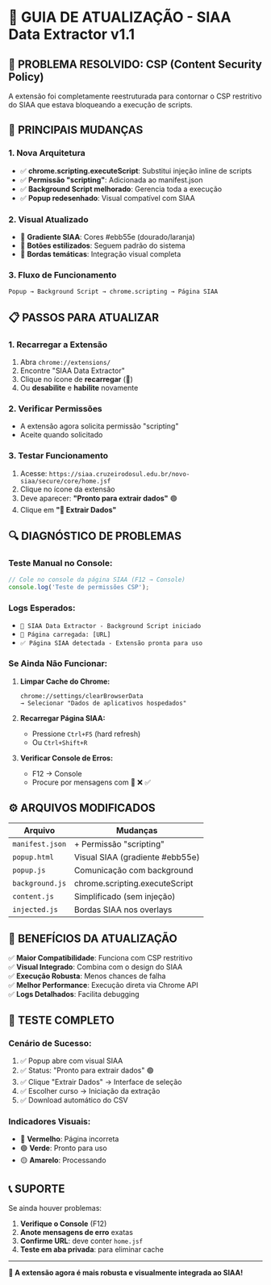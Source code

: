 # 🔧 GUIA DE ATUALIZAÇÃO - SIAA Data Extractor v1.1

## 🚨 **PROBLEMA RESOLVIDO: CSP (Content Security Policy)**

A extensão foi completamente reestruturada para contornar o CSP restritivo do SIAA que estava bloqueando a execução de scripts.

## 🔄 **PRINCIPAIS MUDANÇAS**

### **1. Nova Arquitetura**
- ✅ **chrome.scripting.executeScript**: Substitui injeção inline de scripts
- ✅ **Permissão "scripting"**: Adicionada ao manifest.json
- ✅ **Background Script melhorado**: Gerencia toda a execução
- ✅ **Popup redesenhado**: Visual compatível com SIAA

### **2. Visual Atualizado**
- 🎨 **Gradiente SIAA**: Cores #ebb55e (dourado/laranja)
- 🎨 **Botões estilizados**: Seguem padrão do sistema
- 🎨 **Bordas temáticas**: Integração visual completa

### **3. Fluxo de Funcionamento**
```
Popup → Background Script → chrome.scripting → Página SIAA
```

## 📋 **PASSOS PARA ATUALIZAR**

### **1. Recarregar a Extensão**
1. Abra `chrome://extensions/`
2. Encontre "SIAA Data Extractor"
3. Clique no ícone de **recarregar** (🔄)
4. Ou **desabilite** e **habilite** novamente

### **2. Verificar Permissões**
- A extensão agora solicita permissão "scripting"
- Aceite quando solicitado

### **3. Testar Funcionamento**
1. Acesse: `https://siaa.cruzeirodosul.edu.br/novo-siaa/secure/core/home.jsf`
2. Clique no ícone da extensão
3. Deve aparecer: **"Pronto para extrair dados"** 🟢
4. Clique em **"🚀 Extrair Dados"**

## 🔍 **DIAGNÓSTICO DE PROBLEMAS**

### **Teste Manual no Console:**
```javascript
// Cole no console da página SIAA (F12 → Console)
console.log('Teste de permissões CSP');
```

### **Logs Esperados:**
- `🔧 SIAA Data Extractor - Background Script iniciado`
- `📍 Página carregada: [URL]`
- `✅ Página SIAA detectada - Extensão pronta para uso`

### **Se Ainda Não Funcionar:**

1. **Limpar Cache do Chrome:**
   ```
   chrome://settings/clearBrowserData
   → Selecionar "Dados de aplicativos hospedados"
   ```

2. **Recarregar Página SIAA:**
   - Pressione `Ctrl+F5` (hard refresh)
   - Ou `Ctrl+Shift+R`

3. **Verificar Console de Erros:**
   - F12 → Console
   - Procure por mensagens com 🚀 ❌ ✅

## ⚙️ **ARQUIVOS MODIFICADOS**

| Arquivo | Mudanças |
|---------|----------|
| `manifest.json` | + Permissão "scripting" |
| `popup.html` | Visual SIAA (gradiente #ebb55e) |
| `popup.js` | Comunicação com background |
| `background.js` | chrome.scripting.executeScript |
| `content.js` | Simplificado (sem injeção) |
| `injected.js` | Bordas SIAA nos overlays |

## 🎯 **BENEFÍCIOS DA ATUALIZAÇÃO**

✅ **Maior Compatibilidade**: Funciona com CSP restritivo  
✅ **Visual Integrado**: Combina com o design do SIAA  
✅ **Execução Robusta**: Menos chances de falha  
✅ **Melhor Performance**: Execução direta via Chrome API  
✅ **Logs Detalhados**: Facilita debugging  

## 🚀 **TESTE COMPLETO**

### **Cenário de Sucesso:**
1. ✅ Popup abre com visual SIAA
2. ✅ Status: "Pronto para extrair dados" 🟢
3. ✅ Clique "Extrair Dados" → Interface de seleção
4. ✅ Escolher curso → Iniciação da extração
5. ✅ Download automático do CSV

### **Indicadores Visuais:**
- 🔴 **Vermelho**: Página incorreta
- 🟢 **Verde**: Pronto para uso
- 🟡 **Amarelo**: Processando

## 📞 **SUPORTE**

Se ainda houver problemas:

1. **Verifique o Console** (F12)
2. **Anote mensagens de erro** exatas
3. **Confirme URL**: deve conter `home.jsf`
4. **Teste em aba privada**: para eliminar cache

---

**🎉 A extensão agora é mais robusta e visualmente integrada ao SIAA!** 